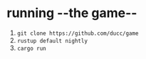 # running --the game--
1. `git clone https://github.com/ducc/game`
1. `rustup default nightly`
1. `cargo run`
